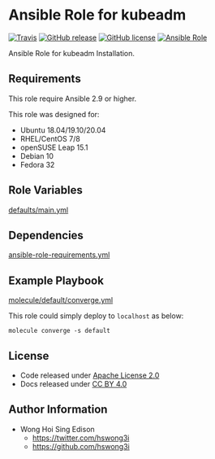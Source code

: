# Ansible Role for kubeadm

[![Travis](https://img.shields.io/travis/com/alvistack/ansible-role-kubeadm.svg)](https://travis-ci.com/alvistack/ansible-role-kubeadm)
[![GitHub release](https://img.shields.io/github/release/alvistack/ansible-role-kubeadm.svg)](https://github.com/alvistack/ansible-role-kubeadm)
[![GitHub license](https://img.shields.io/github/license/alvistack/ansible-role-kubeadm.svg)](https://github.com/alvistack/ansible-role-kubeadm/blob/master/LICENSE)
[![Ansible Role](https://img.shields.io/badge/galaxy-alvistack.kubeadm-blue.svg)](https://galaxy.ansible.com/alvistack/kubeadm)

Ansible Role for kubeadm Installation.

## Requirements

This role require Ansible 2.9 or higher.

This role was designed for:

  - Ubuntu 18.04/19.10/20.04
  - RHEL/CentOS 7/8
  - openSUSE Leap 15.1
  - Debian 10
  - Fedora 32

## Role Variables

[defaults/main.yml](defaults/main.yml)

## Dependencies

[ansible-role-requirements.yml](ansible-role-requirements.yml)

## Example Playbook

[molecule/default/converge.yml](molecule/default/converge.yml)

This role could simply deploy to `localhost` as below:

    molecule converge -s default

## License

  - Code released under [Apache License 2.0](LICENSE)
  - Docs released under [CC BY 4.0](http://creativecommons.org/licenses/by/4.0/)

## Author Information

  - Wong Hoi Sing Edison
      - <https://twitter.com/hswong3i>
      - <https://github.com/hswong3i>
